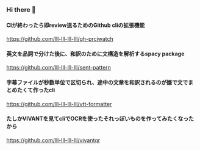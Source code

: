 ### Hi there 👋

#### CIが終わったら即review送るためのGithub cliの拡張機能<br>
https://github.com/lll-lll-lll-lll/gh-prciwatch

#### 英文を品詞で分けた後に、和訳のために文構造を解析するspacy package<br>
https://github.com/lll-lll-lll-lll/sent-pattern




#### 字幕ファイルが秒数単位で区切られ、途中の文章を和訳されるのが嫌で文でまとめたくて作ったcli
https://github.com/lll-lll-lll-lll/vtt-formatter

#### たしかVIVANTを見てcliでOCRを使ったそれっぽいものを作ってみたくなったから
https://github.com/lll-lll-lll-lll/vivantqr



